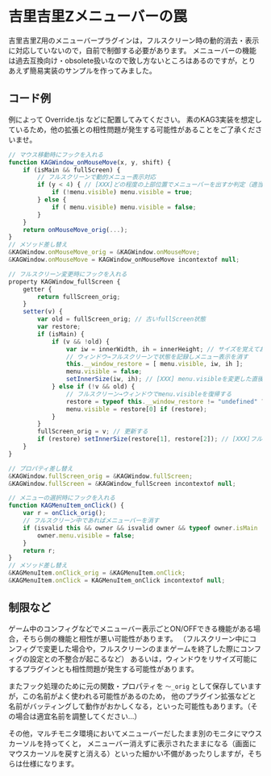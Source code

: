 # 吉里吉里Zメニューバーの罠

吉里吉里Z用のメニューバープラグインは，フルスクリーン時の動的消去・表示に対応していないので，自前で制御する必要があります。
メニューバーの機能は過去互換向け・obsolete扱いなので致し方ないところはあるのですが，とりあえず簡易実装のサンプルを作ってみました。

## コード例

例によって Override.tjs などに配置してみてください。
素のKAG3実装を想定しているため，他の拡張との相性問題が発生する可能性があることをご了承くださいませ。

```javascript
// マウス移動時にフックを入れる
function KAGWindow_onMouseMove(x, y, shift) {
	if (isMain && fullScreen) {
		// フルスクリーンで動的メニュー表示対応
		if (y < 4) { // [XXX]どの程度の上部位置でメニューバーを出すか判定（適当に調整のこと）
			if (!menu.visible) menu.visible = true;
		} else {
			if ( menu.visible) menu.visible = false;
		}
	}
	return onMouseMove_orig(...);
}
// メソッド差し替え
&KAGWindow.onMouseMove_orig = &KAGWindow.onMouseMove;
&KAGWindow.onMouseMove = KAGWindow_onMouseMove incontextof null;

// フルスクリーン変更時にフックを入れる
property KAGWindow_fullScreen {
	getter {
		return fullScreen_orig;
	}
	setter(v) {
		var old = fullScreen_orig; // 古いfullScreen状態
		var restore;
		if (isMain) {
			if (v && !old) {
				var iw = innerWidth, ih = innerHeight; // サイズを覚えておく
				// ウィンドウ→フルスクリーンで状態を記録しメニュー表示を消す
				this.__window_restore = [ menu.visible, iw, ih ];
				menu.visible = false;
				setInnerSize(iw, ih); // [XXX] menu.visibleを変更した直後のウィンドウサイズがおかしいので再設定する
			} else if (!v && old) {
				// フルスクリーン→ウィンドウでmenu.visibleを復帰する
				restore = typeof this.__window_restore != "undefined" ? __window_restore : void;
				menu.visible = restore[0] if (restore);
			}
		}
		fullScreen_orig = v; // 更新する
		if (restore) setInnerSize(restore[1], restore[2]); // [XXX]フルスクリーン前のサイズを復帰させる
	}
}

// プロパティ差し替え
&KAGWindow.fullScreen_orig = &KAGWindow.fullScreen;
&KAGWindow.fullScreen = &KAGWindow_fullScreen incontextof null;

// メニューの選択時にフックを入れる
function KAGMenuItem_onClick() {
	var r = onClick_orig();
	// フルスクリーン中であればメニューバーを消す
	if (isvalid this && owner && isvalid owner && typeof owner.isMain != "undefined" && owner.isMain && owner.fullScreen) {
		owner.menu.visible = false;
	}
	return r;
}
// メソッド差し替え
&KAGMenuItem.onClick_orig = &KAGMenuItem.onClick;
&KAGMenuItem.onClick = KAGMenuItem_onClick incontextof null;
```

## 制限など

ゲーム中のコンフィグなどでメニューバー表示ごとON/OFFできる機能がある場合，そちら側の機能と相性が悪い可能性があります。
（フルスクリーン中にコンフィグで変更した場合や，フルスクリーンのままゲームを終了した際にコンフィグの設定との不整合が起こるなど）
あるいは，ウィンドウをリサイズ可能にするプラグインとも相性問題が発生する可能性があります。

またフック処理のために元の関数・プロパティを `～_orig` として保存していますが，この名前がよく使われる可能性があるのため，
他のプラグイン拡張などと名前がバッティングして動作がおかしくなる，といった可能性もあります。（その場合は適宜名前を調整してください…）

その他，マルチモニタ環境においてメニューバーだしたまま別のモニタにマウスカーソルを持ってくと，
メニューバー消えずに表示されたままになる（画面にマウスカーソルを戻すと消える）といった細かい不備があったりしますが，そちらは仕様になります。